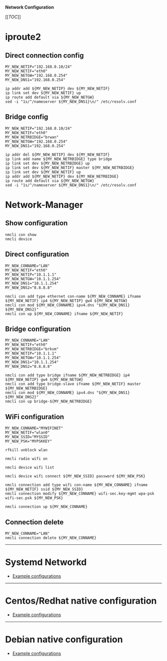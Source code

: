 **Network Configuration**

[[_TOC_]]

# iproute2
## Direct connection config
```shell
MY_NEW_NETIP="192.168.0.10/24"
MY_NEW_NETIF="eth0"
MY_NEW_NETGW="192.168.0.254"
MY_NEW_DNS1="192.168.0.254"

ip addr add ${MY_NEW_NETIP} dev ${MY_NEW_NETIF}
ip link set dev ${MY_NEW_NETIF} up
ip route add default via ${MY_NEW_NETGW}
sed -i "1s/^/nameserver ${MY_NEW_DNS1}\n/" /etc/resolv.conf
```

## Bridge config
```shell
MY_NEW_NETIP="192.168.0.10/24"
MY_NEW_NETIF="eth0"
MY_NEW_NETRBIDGE="brwan"
MY_NEW_NETGW="192.168.0.254"
MY_NEW_DNS1="192.168.0.254"

ip addr del ${MY_NEW_NETIP} dev ${MY_NEW_NETIF}
ip link add name ${MY_NEW_NETRBIDGE} type bridge
ip link set dev ${MY_NEW_NETRBIDGE} up
ip link set dev ${MY_NEW_NETIF} master ${MY_NEW_NETRBIDGE}
ip link set dev ${MY_NEW_NETIF} up
ip addr add ${MY_NEW_NETIP} dev ${MY_NEW_NETRBIDGE}
ip route add default via ${MY_NEW_NETGW}
sed -i "1s/^/nameserver ${MY_NEW_DNS1}\n/" /etc/resolv.conf
```

# Network-Manager
## Show configuration
```shell
nmcli con show
nmcli device
```

## Direct configuration
```shell
MY_NEW_CONNAME="LAN"
MY_NEW_NETIF="eth0"
MY_NEW_NETIP="10.1.1.1"
MY_NEW_NETGW="10.1.1.254"
MY_NEW_DNS1="10.1.1.254"
MY_NEW_DNS2="8.8.8.8"

nmcli con add type ethernet con-name ${MY_NEW_CONNAME} ifname ${MY_NEW_NETIF} ip4 ${MY_NEW_NETIP} gw4 ${MY_NEW_NETGW}
nmcli con mod ${MY_NEW_CONNAME} ipv4.dns "${MY_NEW_DNS1} ${MY_NEW_DNS2}"
nmcli con up ${MY_NEW_CONNAME} ifname ${MY_NEW_NETIF}
```

## Bridge configuration
```shell
MY_NEW_CONNAME="LAN"
MY_NEW_NETIF="eth0"
MY_NEW_NETRBIDGE="brkvm"
MY_NEW_NETIP="10.1.1.1"
MY_NEW_NETGW="10.1.1.254"
MY_NEW_DNS1="10.1.1.254"
MY_NEW_DNS2="8.8.8.8"

nmcli con add type bridge ifname ${MY_NEW_NETRBIDGE} ip4 ${MY_NEW_NETIP} gw4 ${MY_NEW_NETGW}
nmcli con add type bridge-slave ifname ${MY_NEW_NETIF} master ${MY_NEW_NETRBIDGE}
nmcli con mod ${MY_NEW_CONNAME} ipv4.dns "${MY_NEW_DNS1} ${MY_NEW_DNS2}"
nmcli con up bridge-${MY_NEW_NETRBIDGE}
```

## WiFi configuration
```shell
MY_NEW_CONNAME="MYWIFINET"
MY_NEW_NETIF="wlan0"
MY_NEW_SSID="MYSSID"
MY_NEW_PSK="MYPSKKEY"

rfkill unblock wlan

nmcli radio wifi on

nmcli device wifi list

nmcli device wifi connect ${MY_NEW_SSID} password ${MY_NEW_PSK}

nmcli connection add type wifi con-name ${MY_NEW_CONNAME} ifname ${MY_NEW_NETIF} ssid ${MY_NEW_SSID}
nmcli connection modify ${MY_NEW_CONNAME} wifi-sec.key-mgmt wpa-psk wifi-sec.psk ${MY_NEW_PSK}

nmcli connection up ${MY_NEW_CONNAME}
```

## Connection delete
```shell
MY_NEW_CONNAME="LAN"
nmcli connection delete ${MY_NEW_CONNAME}
```

----

# Systemd Networkd
- [Example configurations](/linux-systemd-networkd.md)

----

# Centos/Redhat native configuration
- [Example configurations](/linux-redhat-centos-network-configuration.md)

----

# Debian native configuration
- [Example configurations](/linux-debian-network-configuration.md)

